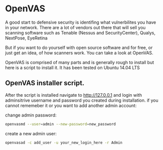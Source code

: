 # OpenVAS
A good start to defensive security is identifing what vulnerbilites you have
in your network. There are a lot of vendors out there that will sell you scanning software
such as Tenable (Nessus and SecurityCenter), Qualys, NextPose, EyeRetina

But if you want to do yourself with open source software and for free, or just get 
an idea, of how scanners work. You can take a look at OpenVAS.

OpenVAS is comprised of many parts and is generally rough to install but here is a
script to install it. It has been tested on Ubuntu 14.04 LTS

## OpenVAS installer script.
After the script is installed navigate to http://127.0.0.1 and login with adminsitrive
username and password you created during installation.
if you cannot rememeber it or you want to add another admin account:

change admin password:
```BASH
openvasmd --user=admin --new-password=new_password
```

create a new admin user:
```BASH
openvasad -c add_user -u your_new_login_here -r Admin
```
